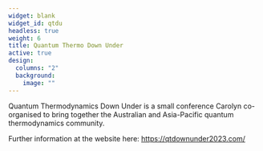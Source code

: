 ```yaml
---
widget: blank
widget_id: qtdu
headless: true
weight: 6
title: Quantum Thermo Down Under
active: true
design:
  columns: "2"
  background:
    image: ""
---
```

Quantum Thermodynamics Down Under is a small conference Carolyn co-organised to bring together the Australian and Asia-Pacific quantum thermodynamics community.

Further information at the website here: [](www.qtdownunder.com)<https://qtdownunder2023.com/>
